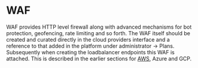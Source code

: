 # WAF

WAF provides HTTP level firewall along with advanced mechanisms for bot protection, geofencing, rate limiting and so forth. The WAF itself should be created and curated directly in the cloud providers interface and a reference to that added in the platform under administrator -> Plans. Subsequently when creating the loadbalancer endpoints this WAF is attached. This is described in the earlier sections for [AWS](../../aws-user-guide/aws-services/web-application-firewall-waf.md), Azure and GCP.&#x20;
